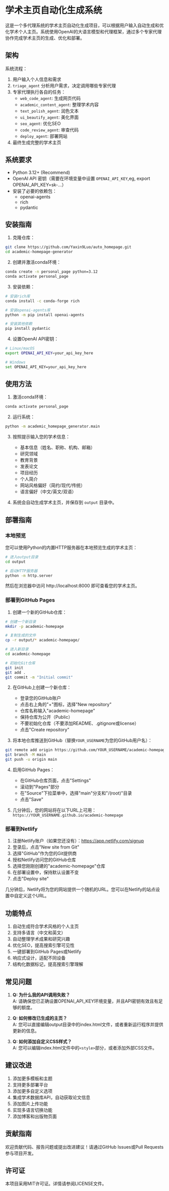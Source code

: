 # 学术主页自动化生成系统

这是一个多代理系统的学术主页自动化生成项目，可以根据用户输入自动生成和优化学术个人主页。系统使用OpenAI的大语言模型和代理框架，通过多个专家代理协作完成学术主页的生成、优化和部署。

## 架构

系统流程：

1. 用户输入个人信息和需求
2. `triage_agent` 分析用户需求，决定调用哪些专家代理
3. 专家代理执行各自的任务：
   - `web_code_agent`: 生成网页代码
   - `academic_content_agent`: 整理学术内容
   - `text_polish_agent`: 润色文本
   - `ui_beautify_agent`: 美化界面
   - `seo_agent`: 优化SEO
   - `code_review_agent`: 审查代码
   - `deploy_agent`: 部署网站
4. 最终生成完整的学术主页

## 系统要求

- Python 3.12+ (Recommend)
- OpenAI API 密钥（需要在环境变量中设置 `OPENAI_API_KEY`,eg, export OPENAI_API_KEY=sk-...）
- 安装了必要的依赖包：
  - openai-agents
  - rich
  - pydantic

## 安装指南

1. 克隆仓库：

```bash
git clone https://github.com/Yaxin9Luo/auto_homepage.git
cd academic-homepage-generator
```

2. 创建并激活conda环境：

```bash
conda create -n personal_page python=3.12
conda activate personal_page
```

3. 安装依赖：

```bash
# 安装rich库
conda install -c conda-forge rich

# 安装openai-agents库
python -m pip install openai-agents

# 安装其他依赖
pip install pydantic
```

4. 设置OpenAI API密钥：

```bash
# Linux/macOS
export OPENAI_API_KEY=your_api_key_here

# Windows
set OPENAI_API_KEY=your_api_key_here
```

## 使用方法

1. 激活conda环境：

```bash
conda activate personal_page
```

2. 运行系统：

```bash
python -m academic_homepage_generator.main
```

3. 按照提示输入您的学术信息：
   - 基本信息（姓名、职称、机构、邮箱）
   - 研究领域
   - 教育背景
   - 发表论文
   - 项目经历
   - 个人简介
   - 网站风格偏好（简约/现代/传统）
   - 语言偏好（中文/英文/双语）

4. 系统会自动生成学术主页，并保存到 `output` 目录中。

## 部署指南

### 本地预览

您可以使用Python的内置HTTP服务器在本地预览生成的学术主页：

```bash
# 进入output目录
cd output

# 启动HTTP服务器
python -m http.server
```

然后在浏览器中访问 http://localhost:8000 即可查看您的学术主页。

### 部署到GitHub Pages

1. 创建一个新的GitHub仓库：

```bash
# 创建一个新目录
mkdir -p academic-homepage

# 复制生成的文件
cp -r output/* academic-homepage/

# 进入新目录
cd academic-homepage

# 初始化Git仓库
git init
git add .
git commit -m "Initial commit"
```

2. 在GitHub上创建一个新仓库：
   - 登录您的GitHub账户
   - 点击右上角的"+"图标，选择"New repository"
   - 仓库名称输入"academic-homepage"
   - 保持仓库为公开（Public）
   - 不要初始化仓库（不要添加README、.gitignore或license）
   - 点击"Create repository"

3. 将本地仓库推送到GitHub（替换`YOUR_USERNAME`为您的GitHub用户名）：

```bash
git remote add origin https://github.com/YOUR_USERNAME/academic-homepage.git
git branch -M main
git push -u origin main
```

4. 启用GitHub Pages：
   - 在GitHub仓库页面，点击"Settings"
   - 滚动到"Pages"部分
   - 在"Source"下拉菜单中，选择"main"分支和"/(root)"目录
   - 点击"Save"

5. 几分钟后，您的网站将在以下URL上可用：
   `https://YOUR_USERNAME.github.io/academic-homepage`

### 部署到Netlify

1. 注册Netlify账户（如果您还没有）：https://app.netlify.com/signup
2. 登录后，点击"New site from Git"
3. 选择"GitHub"作为您的Git提供商
4. 授权Netlify访问您的GitHub仓库
5. 选择您刚刚创建的"academic-homepage"仓库
6. 在部署设置中，保持默认设置不变
7. 点击"Deploy site"

几分钟后，Netlify将为您的网站提供一个随机的URL。您可以在Netlify的站点设置中自定义这个URL。

## 功能特点

1. 自动生成符合学术风格的个人主页
2. 支持多语言（中文和英文）
3. 自动整理学术成果和研究兴趣
4. 优化SEO，提高搜索引擎可见性
5. 一键部署到GitHub Pages或Netlify
6. 响应式设计，适配不同设备
7. 结构化数据标记，提高搜索引擎理解

## 常见问题

1. **Q: 为什么我的API调用失败？**  
   A: 请确保您已正确设置OPENAI_API_KEY环境变量，并且API密钥有效且有足够的额度。

2. **Q: 如何修改已生成的主页？**  
   A: 您可以直接编辑output目录中的index.html文件，或者重新运行程序并提供更新的信息。

3. **Q: 如何添加自定义CSS样式？**  
   A: 您可以编辑index.html文件中的`<style>`部分，或者添加外部CSS文件。

## 建议改进

1. 添加更多模板和主题
2. 支持更多部署平台
3. 添加更多自定义选项
4. 集成学术数据库API，自动获取论文信息
5. 添加图片上传功能
6. 实现多语言切换功能
7. 添加博客和出版物页面

## 贡献指南

欢迎贡献代码、报告问题或提出改进建议！请通过GitHub Issues或Pull Requests参与项目开发。

## 许可证

本项目采用MIT许可证。详情请参阅LICENSE文件。
